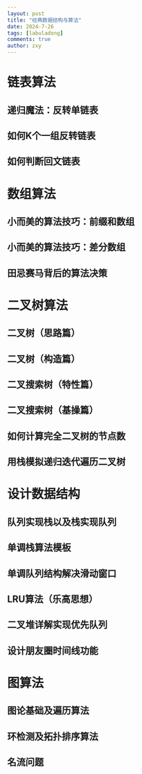 ```yaml
---
layout: post
title: "经典数据结构与算法"
date: 2024-7-26
tags: [labuladong]
comments: true
author: zxy
---
```


# 链表算法

## 递归魔法：反转单链表



## 如何K个一组反转链表



## 如何判断回文链表





# 数组算法



## 小而美的算法技巧：前缀和数组



## 小而美的算法技巧：差分数组



## 田忌赛马背后的算法决策



# 二叉树算法

## 二叉树（思路篇）



## 二叉树（构造篇）



## 二叉搜索树（特性篇）



## 二叉搜索树（基操篇）



## 如何计算完全二叉树的节点数



## 用栈模拟递归迭代遍历二叉树



# 设计数据结构

## 队列实现栈以及栈实现队列



## 单调栈算法模板



## 单调队列结构解决滑动窗口



## LRU算法（乐高思想）



## 二叉堆详解实现优先队列



## 设计朋友圈时间线功能



# 图算法

## 图论基础及遍历算法



## 环检测及拓扑排序算法



## 名流问题

